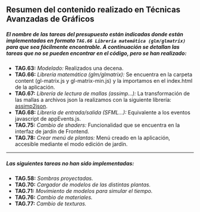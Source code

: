 ## Resumen del contenido realizado en Técnicas Avanzadas de Gráficos
##### El nombre de las tareas del presupuesto están indicadas donde están implementadas en formato `TAG.66 Librería matemática (glm/glmatrix)` para que sea fácilmente encontrable. A continuación se detallan las tareas que no se pueden encontrar en el código, pero se han realizado:

- **TAG.63:** _Modelado:_ Realizados una decena.
- **TAG.66:** _Librería matemática (glm/glmatrix):_ Se encuentra en la carpeta content (gl-matrix.js y gl-matrix-min.js) y la importamos en el index.html de la aplicación.
- **TAG.67:** _Librería de lectura de mallas (assimp…):_ La transformación de las mallas a archivos json la realizamos con la siguiente librería: [assimp2json](https://github.com/acgessler/assimp2json).
- **TAG.68:** _Librería de entrada/salida (SFML…):_ Equivalente a los eventos javascript de appEvents.js.
- **TAG.75:** _Cambio de shaders:_ Funcionalidad que se encuentra en la interfaz de jardín de Frontend.
- **TAG.78:** _Crear menú de plantas:_ Menú creado en la aplicación, accesible mediante el modo edición de jardín.
---
##### Las siguientes tareas no han sido implementadas:

- **TAG.58:** _Sombras proyectadas._
- **TAG.70:** _Cargador de modelos de las distintas plantas._
- **TAG.71:** _Movimiento de modelos para simular el tiempo._
- **TAG.76:** _Cambio de materiales._
- **TAG.77:** _Cambio de texturas._


